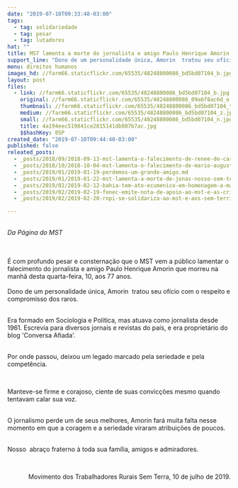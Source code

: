 ```yaml
---
date: "2019-07-10T09:33:48-03:00"
tags:
  - tag: solidariedade
  - tag: pesar
  - tag: lutadores
hat: ""
title: MST lamenta a morte do jornalista e amigo Paulo Henrique Amorin
support_line: "Dono de um personalidade única, Amorin  tratou seu ofício com o respeito e compromisso dos raros"
menu: direitos humanos
images_hd: //farm66.staticflickr.com/65535/48248800086_bd5bd07104_b.jpg
layout: post
files:
  - link: //farm66.staticflickr.com/65535/48248800086_bd5bd07104_b.jpg
    original: //farm66.staticflickr.com/65535/48248800086_09a6f8ac6d_o.jpg
    thumbnail: //farm66.staticflickr.com/65535/48248800086_bd5bd07104_t.jpg
    medium: //farm66.staticflickr.com/65535/48248800086_bd5bd07104_z.jpg
    small: //farm66.staticflickr.com/65535/48248800086_bd5bd07104_n.jpg
    title: 4a194eec519841ce2815141db087b7ac.jpg
    $$hashKey: 05P
created_date: "2019-07-10T09:44:40-03:00"
published: false
releated_posts:
  - _posts/2018/09/2018-09-13-mst-lamenta-o-falecimento-de-renee-de-carvalho.md
  - _posts/2018/10/2018-10-04-mst-lamenta-o-falecimento-de-mario-augusto-jakobskind.md
  - _posts/2019/01/2019-01-19-perdemos-um-grande-amigo.md
  - _posts/2019/01/2019-01-22-mst-lamenta-a-morte-de-jonas-nosso-sem-terrinha.md
  - _posts/2019/02/2019-02-12-bahia-tem-ato-ecumenico-em-homenagem-a-marcio-matos.md
  - _posts/2019/02/2019-02-19-fonec-emite-nota-de-apoio-ao-mst-e-as-criancas-sem-terrinha.md
  - _posts/2019/02/2019-02-20-rnpi-se-solidariza-ao-mst-e-aos-sem-terrinha.md

---
```

<p><br />
<em>Da P&aacute;gina do MST </em></p>

<p><br />
<br />
&Eacute; com profundo pesar e consterna&ccedil;&atilde;o que o MST vem a p&uacute;blico lamentar o falecimento do jornalista e amigo Paulo Henrique Amorin que morreu na manh&atilde; desta quarta-feira, 10, aos 77 anos.<br />
<br />
Dono de um personalidade &uacute;nica, Amorin&nbsp; tratou seu of&iacute;cio com o respeito e compromisso dos raros.</p>

<p><br />
Era formado em Sociologia e Pol&iacute;tica, mas atuava como jornalista desde 1961. Escrevia&nbsp;para diversos jornais e revistas do pa&iacute;s, e era propriet&aacute;rio do blog &#39;Conversa Afiada&#39;.</p>

<p><br />
Por onde passou, deixou um legado marcado pela seriedade e pela compet&ecirc;ncia.</p>

<p>&nbsp;</p>

<p>Manteve-se firme e corajoso, ciente de suas convic&ccedil;&otilde;es mesmo quando tentavam calar sua voz.</p>

<p><br />
O jornalismo perde um de seus melhores, Amorin far&aacute; muita falta nesse momento em que a coragem e a seriedade viraram atribui&ccedil;&otilde;es de poucos.</p>

<p><br />
Nosso&nbsp; abra&ccedil;o fraterno &agrave; toda sua fam&iacute;lia, amigos e admiradores.</p>

<p>&nbsp;</p>

<p style="text-align: right;">Movimento dos Trabalhadores Rurais Sem Terra, 10 de julho de 2019.</p>
